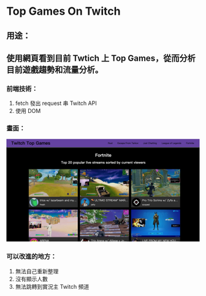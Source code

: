 # Top Games On Twitch

<h2>用途：<h2>

使用網頁看到目前 Twtich 上 Top Games，從而分析目前遊戲趨勢和流量分析。

### 前端技術：

1. fetch 發出 request 串 Twitch API
2. 使用 DOM

### 畫面：

![](twitch.jpg)

### 可以改進的地方：

1. 無法自己重新整理
2. 沒有顯示人數
3. 無法跳轉到實況主 Twitch 頻道
